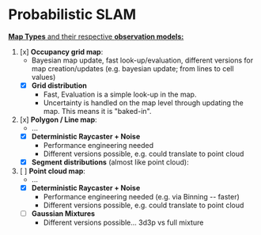 # Probabilistic SLAM


<u>**Map Types** and their respective **observation models:**</u> 
 
1. [x] **Occupancy grid map**: 
	- Bayesian map update, fast look-up/evaluation, different versions for map creation/updates (e.g. bayesian update; from lines to cell values)
	- [x] **Grid distribution**
		- Fast, Evaluation is a simple look-up in the map.
		- Uncertainty is handled on the map level through updating the map. This means it is "baked-in". 

2. [x] **Polygon / Line map**:
	- ...
	- [x] **Deterministic Raycaster + Noise**
		- Performance engineering needed
		- Different versions possible, e.g. could translate to point cloud
	- [x] **Segment distributions** (almost like point cloud): 	

3. [ ] **Point cloud map**:
	- ...
	- [x] **Deterministic Raycaster + Noise**
		- Performance engineering needed (e.g. via Binning -- faster)
		- Different versions possible, e.g. could translate to point cloud
	- [ ] **Gaussian Mixtures**
		- Different versions possible... 3d3p vs full mixture  	 	

